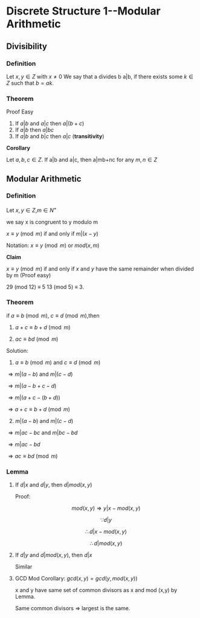 # Discrete Structure 1--Modular Arithmetic
## Divisibility
### Definition
Let $x,y\in Z$ with $x\neq0$
We say that a divides b
a|b, if there exists some $k\in Z$ such that $b = ak$.

### Theorem
Proof Easy

1. If $a|b$ and $a|c$ then $a|(b+c)$
2. If $a|b$ then $a|bc$
3. If $a|b$ and $b|c$ then $a|c$ (**transitivity**)

**Corollary** 

Let $a, b, c \in Z$. If a|b and a|c, then a|mb+nc for any $m, n \in Z$

## Modular Arithmetic
### Definition

Let $x,y\in Z$,$m\in N^{+}$

we say x is congruent to y modulo m 

$x\equiv y\pmod m$ if and only if $m|(x-y)$

Notation: $x\equiv y\pmod m$ or $mod(x,m)$

**Claim** 

$x\equiv y\pmod m$ if and only if $x$ and $y$ have the same remainder when divided by m (Proof easy)

29 (mod 12) ≡ 5
13 (mod 5) ≡ 3.

### Theorem

if $a\equiv b\pmod m$, $c\equiv d\pmod m$,then

1. $a+c\equiv b+d\pmod m$

2. $ac\equiv bd\pmod m$

Solution:

1. $a\equiv b\pmod m$ and $c\equiv d\pmod m$

$\Rightarrow m|(a-b)$ and $m|(c-d)$

$\Rightarrow m|(a-b+c-d)$

$\Rightarrow m|(a+c-(b+d))$

$\Rightarrow a+c\equiv b+d\pmod m$

2. $m|(a-b)$ and $m|(c-d)$

$\Rightarrow m|ac-bc$ and $m|bc-bd$

$\Rightarrow m|ac-bd$

$\Rightarrow ac\equiv bd \pmod m$

### Lemma

1. If $d|x$ and $d|y$, then $d|mod(x,y)$

    Proof:

    $$mod(x,y)\Rightarrow y|x-mod(x,y)$$

    $$\because d|y$$

    $$\therefore d|x-mod(x,y)$$

    $$\therefore d|mod(x,y)$$

2. If $d|y$ and $d|mod(x,y)$, then $d|x$

    Similar

3. GCD Mod Corollary: $gcd(x,y)=gcd(y,mod(x,y))$

    x and y have same set of common divisors as x and mod (x,y) by Lemma.

    Same common divisors $\Rightarrow$ largest is the same.